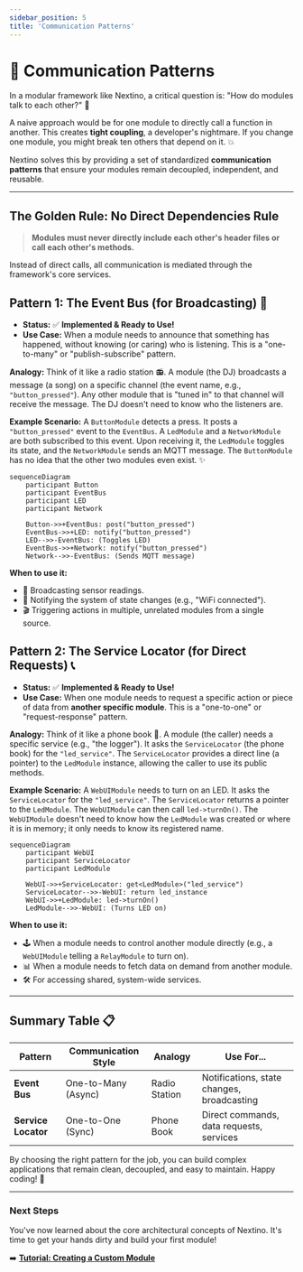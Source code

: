 ```yaml
---
sidebar_position: 5
title: 'Communication Patterns'
---
```


# 💬 Communication Patterns

In a modular framework like Nextino, a critical question is: "How do modules talk to each other?" 🤔

A naive approach would be for one module to directly call a function in another. This creates **tight coupling**, a developer's nightmare. If you change one module, you might break ten others that depend on it. 💥

Nextino solves this by providing a set of standardized **communication patterns** that ensure your modules remain decoupled, independent, and reusable.

---

## The Golden Rule: No Direct Dependencies Rule

> **Modules must never directly include each other's header files or call each other's methods.**

Instead of direct calls, all communication is mediated through the framework's core services.

## Pattern 1: The Event Bus (for Broadcasting) 📢

* **Status:** ✅ **Implemented & Ready to Use!**
* **Use Case:** When a module needs to announce that something has happened, without knowing (or caring) who is listening. This is a "one-to-many" or "publish-subscribe" pattern.

**Analogy:** Think of it like a radio station 📻. A module (the DJ) broadcasts a message (a song) on a specific channel (the event name, e.g., `"button_pressed"`). Any other module that is "tuned in" to that channel will receive the message. The DJ doesn't need to know who the listeners are.

**Example Scenario:**
A `ButtonModule` detects a press. It posts a `"button_pressed"` event to the `EventBus`. A `LedModule` and a `NetworkModule` are both subscribed to this event. Upon receiving it, the `LedModule` toggles its state, and the `NetworkModule` sends an MQTT message. The `ButtonModule` has no idea that the other two modules even exist. ✨

```mermaid
sequenceDiagram
    participant Button
    participant EventBus
    participant LED
    participant Network

    Button->>+EventBus: post("button_pressed")
    EventBus->>+LED: notify("button_pressed")
    LED-->>-EventBus: (Toggles LED)
    EventBus->>+Network: notify("button_pressed")
    Network-->>-EventBus: (Sends MQTT message)
```

**When to use it:**

* 📣 Broadcasting sensor readings.
* 🔔 Notifying the system of state changes (e.g., "WiFi connected").
* 🎬 Triggering actions in multiple, unrelated modules from a single source.

## Pattern 2: The Service Locator (for Direct Requests) 📞

* **Status:** ✅ **Implemented & Ready to Use!**
* **Use Case:** When one module needs to request a specific action or piece of data from **another specific module**. This is a "one-to-one" or "request-response" pattern.

**Analogy:** Think of it like a phone book 📖. A module (the caller) needs a specific service (e.g., "the logger"). It asks the `ServiceLocator` (the phone book) for the `"led_service"`. The `ServiceLocator` provides a direct line (a pointer) to the `LedModule` instance, allowing the caller to use its public methods.

**Example Scenario:**
A `WebUIModule` needs to turn on an LED. It asks the `ServiceLocator` for the `"led_service"`. The `ServiceLocator` returns a pointer to the `LedModule`. The `WebUIModule` can then call `led->turnOn()`. The `WebUIModule` doesn't need to know how the `LedModule` was created or where it is in memory; it only needs to know its registered name.

```mermaid
sequenceDiagram
    participant WebUI
    participant ServiceLocator
    participant LedModule

    WebUI->>+ServiceLocator: get<LedModule>("led_service")
    ServiceLocator-->>-WebUI: return led_instance
    WebUI->>+LedModule: led->turnOn()
    LedModule-->>-WebUI: (Turns LED on)
```

**When to use it:**

* 🕹️ When a module needs to control another module directly (e.g., a `WebUIModule` telling a `RelayModule` to turn on).
* 📊 When a module needs to fetch data on demand from another module.
* 🛠️ For accessing shared, system-wide services.

---

## Summary Table 📋

| Pattern         | Communication Style | Analogy        | Use For...                               |
| --------------- | ------------------- | -------------- | ---------------------------------------- |
| **Event Bus**   | One-to-Many (Async) | Radio Station  | Notifications, state changes, broadcasting |
| **Service Locator** | One-to-One (Sync)   | Phone Book     | Direct commands, data requests, services |

By choosing the right pattern for the job, you can build complex applications that remain clean, decoupled, and easy to maintain. Happy coding! 💖

---

### Next Steps

You've now learned about the core architectural concepts of Nextino. It's time to get your hands dirty and build your first module!

➡️ **[Tutorial: Creating a Custom Module](/tutorials/creating-a-custom-module)**
